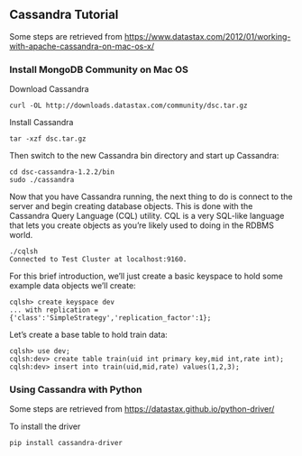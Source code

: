 
## Cassandra Tutorial


Some steps are retrieved from <https://www.datastax.com/2012/01/working-with-apache-cassandra-on-mac-os-x/>

### Install MongoDB Community on Mac OS

Download Cassandra

    curl -OL http://downloads.datastax.com/community/dsc.tar.gz
    
 
Install Cassandra

    tar -xzf dsc.tar.gz
    
Then switch to the new Cassandra bin directory and start up Cassandra:

    cd dsc-cassandra-1.2.2/bin
    sudo ./cassandra
    
Now that you have Cassandra running, the next thing to do is connect to the server and begin creating database objects. 
This is done with the Cassandra Query Language (CQL) utility. CQL is a very SQL-like language that lets you create objects 
as you’re likely used to doing in the RDBMS world.

    ./cqlsh
    Connected to Test Cluster at localhost:9160.
    
For this brief introduction, we’ll just create a basic keyspace to hold some example data objects we’ll create:

    cqlsh> create keyspace dev
    ... with replication = {'class':'SimpleStrategy','replication_factor':1};
    
Let’s create a base table to hold train data:

    cqlsh> use dev;
    cqlsh:dev> create table train(uid int primary key,mid int,rate int); 
    cqlsh:dev> insert into train(uid,mid,rate) values(1,2,3);


### Using Cassandra with Python

Some steps are retrieved from <https://datastax.github.io/python-driver/>

To install the driver

    pip install cassandra-driver
    
   
